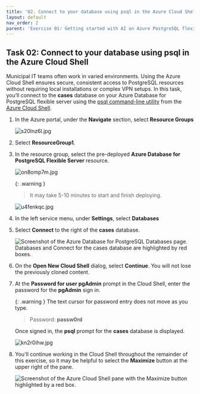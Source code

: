 ```yaml
---
title: '02. Connect to your database using psql in the Azure Cloud Shell'
layout: default
nav_order: 2
parent: 'Exercise 01: Getting started with AI on Azure PostgreSQL flexible server'
---
```


## Task 02: Connect to your database using psql in the Azure Cloud Shell

Municipal IT teams often work in varied environments. Using the Azure Cloud Shell ensures secure, consistent access to PostgreSQL resources without requiring local installations or complex VPN setups.
In this task, you’ll connect to the **cases** database on your Azure Database for PostgreSQL flexible server using the [psql command-line utility](https://www.postgresql.org/docs/current/app-psql.html) from the [Azure Cloud Shell](https://learn.microsoft.com/azure/cloud-shell/overview).

1. In the Azure portal, under the **Navigate** section, select **Resource Groups**

    ![s20lnz6l.jpg](../media/s20lnz6l.jpg)

1. Select **ResourceGroup1**.
    
1. In the resource group, select the pre-deployed **Azure Database for PostgreSQL Flexible Server** resource.

    ![on8omp7m.jpg](../media/on8omp7m.jpg)

    {: .warning }
    > It may take 5-10 minutes to start and finish deploying.

    ![u4fenkqc.jpg](../media/u4fenkqc.jpg)

1. In the left service menu, under **Settings**, select **Databases**

1. Select **Connect** to the right of the **cases** database.

    ![Screenshot of the Azure Database for PostgreSQL Databases page. Databases and Connect for the cases database are highlighted by red boxes.](../media/postgresql-cases-database-connect.png)

1. On the **Open New Cloud Shell** dialog, select **Continue**. You will not lose the previously cloned content.

1. At the **Password for user pgAdmin** prompt in the Cloud Shell, enter the password for the **pgAdmin** sign in.

    {: .warning }
    The text cursor for password entry does not move as you type.

    > Password: **passw0rd**

    Once signed in, the **psql** prompt for the **cases** database is displayed.

    ![kn2r0ihw.jpg](../media/kn2r0ihw.jpg)

1. You'll continue working in the Cloud Shell throughout the remainder of this exercise, so it may be helpful to select the **Maximize** button at the upper right of the pane.

    ![Screenshot of the Azure Cloud Shell pane with the Maximize button highlighted by a red box.](../media/azure-cloud-shell-pane-maximize-new.png)
